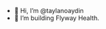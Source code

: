 - 👋 Hi, I’m @taylanoaydin
- 🚀 I’m building Flyway Health.
<!---
taylanoaydin/taylanoaydin is a ✨ special ✨ repository because its `README.md` (this file) appears on your GitHub profile.
You can click the Preview link to take a look at your changes.
--->
